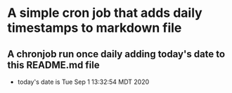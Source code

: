 A simple cron job that adds daily timestamps to markdown file
============================================================
## A chronjob run once daily adding today's date to this README.md file
* today's date is Tue Sep  1 13:32:54 MDT 2020
